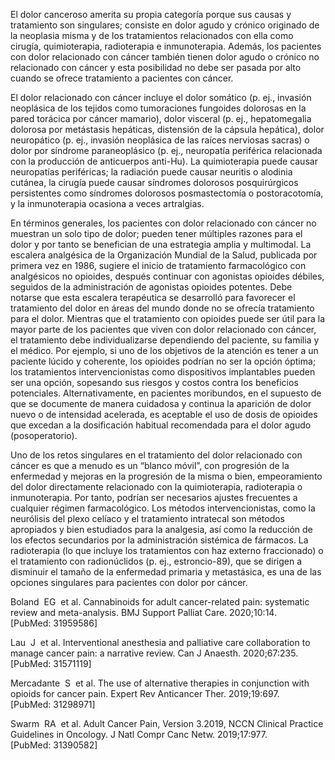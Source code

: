 El dolor canceroso amerita su propia categoría porque sus causas y tratamiento son singulares; consiste en dolor agudo y crónico originado de la neoplasia misma y de los tratamientos relacionados con ella como cirugía, quimioterapia, radioterapia e inmunoterapia. Además, los pacientes con dolor relacionado con cáncer también tienen dolor agudo o crónico no relacionado con cáncer y esta posibilidad no debe ser pasada por alto cuando se ofrece tratamiento a pacientes con cáncer.

El dolor relacionado con cáncer incluye el dolor somático (p. ej., invasión neoplásica de los tejidos como tumoraciones fungoides dolorosas en la pared torácica por cáncer mamario), dolor visceral (p. ej., hepatomegalia dolorosa por metástasis hepáticas, distensión de la cápsula hepática), dolor neuropático (p. ej., invasión neoplásica de las raíces nerviosas sacras) o dolor por síndrome paraneoplásico (p. ej., neuropatía periférica relacionada con la producción de anticuerpos anti-Hu). La quimioterapia puede causar neuropatías periféricas; la radiación puede causar neuritis o alodinia cutánea, la cirugía puede causar síndromes dolorosos posquirúrgicos persistentes como síndromes dolorosos posmastectomía o postoracotomía, y la inmunoterapia ocasiona a veces artralgias.

En términos generales, los pacientes con dolor relacionado con cáncer no muestran un solo tipo de dolor; pueden tener múltiples razones para el dolor y por tanto se benefician de una estrategia amplia y multimodal. La escalera analgésica de la Organización Mundial de la Salud, publicada por primera vez en 1986, sugiere el inicio de tratamiento farmacológico con analgésicos no opioides, después continuar con agonistas opioides débiles, seguidos de la administración de agonistas opioides potentes. Debe notarse que esta escalera terapéutica se desarrolló para favorecer el tratamiento del dolor en áreas del mundo donde no se ofrecía tratamiento para el dolor. Mientras que el tratamiento con opioides puede ser útil para la mayor parte de los pacientes que viven con dolor relacionado con cáncer, el tratamiento debe individualizarse dependiendo del paciente, su familia y el médico. Por ejemplo, si uno de los objetivos de la atención es tener a un paciente lúcido y coherente, los opioides podrían no ser la opción óptima; los tratamientos intervencionistas como dispositivos implantables pueden ser una opción, sopesando sus riesgos y costos contra los beneficios potenciales. Alternativamente, en pacientes moribundos, en el supuesto de que se documente de manera cuidadosa y continua la aparición de dolor nuevo o de intensidad acelerada, es aceptable el uso de dosis de opioides que excedan a la dosificación habitual recomendada para el dolor agudo (posoperatorio).

Uno de los retos singulares en el tratamiento del dolor relacionado con cáncer es que a menudo es un “blanco móvil”, con progresión de la enfermedad y mejoras en la progresión de la misma o bien, empeoramiento del dolor directamente relacionado con la quimioterapia, radioterapia o inmunoterapia. Por tanto, podrían ser necesarios ajustes frecuentes a cualquier régimen farmacológico. Los métodos intervencionistas, como la neurólisis del plexo celíaco y el tratamiento intratecal son métodos apropiados y bien estudiados para la analgesia, así como la reducción de los efectos secundarios por la administración sistémica de fármacos. La radioterapia (lo que incluye los tratamientos con haz externo fraccionado) o el tratamiento con radionúclidos (p. ej., estroncio-89), que se dirigen a disminuir el tamaño de la enfermedad primaria y metastásica, es una de las opciones singulares para pacientes con dolor por cáncer.

Boland  EG  et al. Cannabinoids for adult cancer-related pain: systematic review and meta-analysis. BMJ Support Palliat Care. 2020;10:14.  
[PubMed: 31959586]    

Lau  J  et al. Interventional anesthesia and palliative care collaboration to manage cancer pain: a narrative review. Can J Anaesth. 2020;67:235.  
[PubMed: 31571119]    

Mercadante  S  et al. The use of alternative therapies in conjunction with opioids for cancer pain. Expert Rev Anticancer Ther. 2019;19:697.  
[PubMed: 31298971]    

Swarm  RA  et al. Adult Cancer Pain, Version 3.2019, NCCN Clinical Practice Guidelines in Oncology. J Natl Compr Canc Netw. 2019;17:977.  
[PubMed: 31390582]